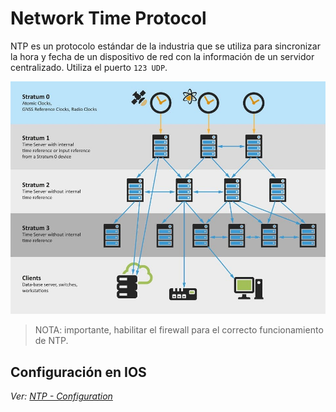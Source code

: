 
# Network Time Protocol
NTP es un protocolo estándar de la industria que se utiliza para sincronizar la hora y fecha de un dispositivo de red con la información de un servidor centralizado. Utiliza el puerto `123 UDP`.  

![](_anexos_/1%207-Pj7Ejme8p6aMqylSDbqA.jpg)

> NOTA: importante, habilitar el firewall para el correcto funcionamiento de NTP.

## Configuración en IOS
_Ver: [NTP - Configuration](NTP%20-%20Configuration.md)_
